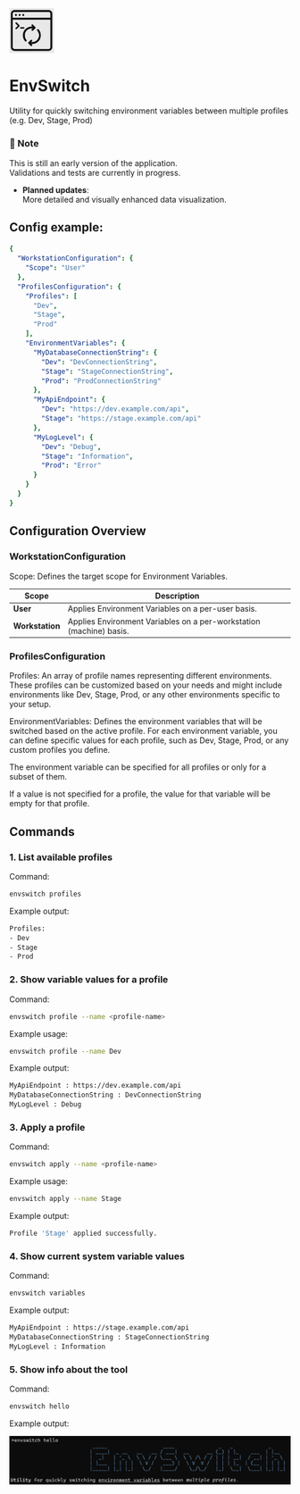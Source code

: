 <img src="Logo.png" width="80" />

# EnvSwitch
Utility for quickly switching environment variables between multiple profiles (e.g. Dev, Stage, Prod)

### 📌 Note

This is still an early version of the application.  
Validations and tests are currently in progress.  

- **Planned updates**:  
  More detailed and visually enhanced data visualization.

## Config example:

```yaml
{
  "WorkstationConfiguration": {
    "Scope": "User" 
  },
  "ProfilesConfiguration": {
    "Profiles": [
      "Dev",
      "Stage",
      "Prod"
    ],
    "EnvironmentVariables": {
      "MyDatabaseConnectionString": {
        "Dev": "DevConnectionString",
        "Stage": "StageConnectionString",
        "Prod": "ProdConnectionString"
      },
      "MyApiEndpoint": {
        "Dev": "https://dev.example.com/api",
        "Stage": "https://stage.example.com/api"
      },
      "MyLogLevel": {
        "Dev": "Debug",
        "Stage": "Information",
        "Prod": "Error"
      }
    }
  }
}
```

## Configuration Overview

### WorkstationConfiguration
Scope: Defines the target scope for Environment Variables.

| **Scope**      | **Description**                                               |
|----------------|---------------------------------------------------------------|
| **User**       | Applies Environment Variables on a per-user basis.               |
| **Workstation**| Applies Environment Variables on a per-workstation (machine) basis. |

### ProfilesConfiguration
Profiles: An array of profile names representing different environments. These profiles can be customized based on your needs and might include environments like Dev, Stage, Prod, or any other environments specific to your setup.

EnvironmentVariables:
Defines the environment variables that will be switched based on the active profile. For each environment variable, you can define specific values for each profile, such as Dev, Stage, Prod, or any custom profiles you define.

The environment variable can be specified for all profiles or only for a subset of them.

If a value is not specified for a profile, the value for that variable will be empty for that profile.


## Commands

### 1. List available profiles
Command:
```bash
envswitch profiles
```

Example output:
```bash
Profiles:
- Dev
- Stage
- Prod
```

### 2. Show variable values for a profile
Command:
```bash
envswitch profile --name <profile-name>
```

Example usage:
```bash
envswitch profile --name Dev
```

Example output:
```bash
MyApiEndpoint : https://dev.example.com/api
MyDatabaseConnectionString : DevConnectionString
MyLogLevel : Debug
```

### 3. Apply a profile
Command:
```bash
envswitch apply --name <profile-name>
```

Example usage:
```bash
envswitch apply --name Stage
```

Example output:
```bash
Profile 'Stage' applied successfully.
```

### 4.  Show current system variable values
Command:
```bash
envswitch variables
```

Example output:
```bash
MyApiEndpoint : https://stage.example.com/api
MyDatabaseConnectionString : StageConnectionString
MyLogLevel : Information
```

### 5. Show info about the tool
Command:
```bash
envswitch hello
```

Example output:

<img src="helloImg.png" />



